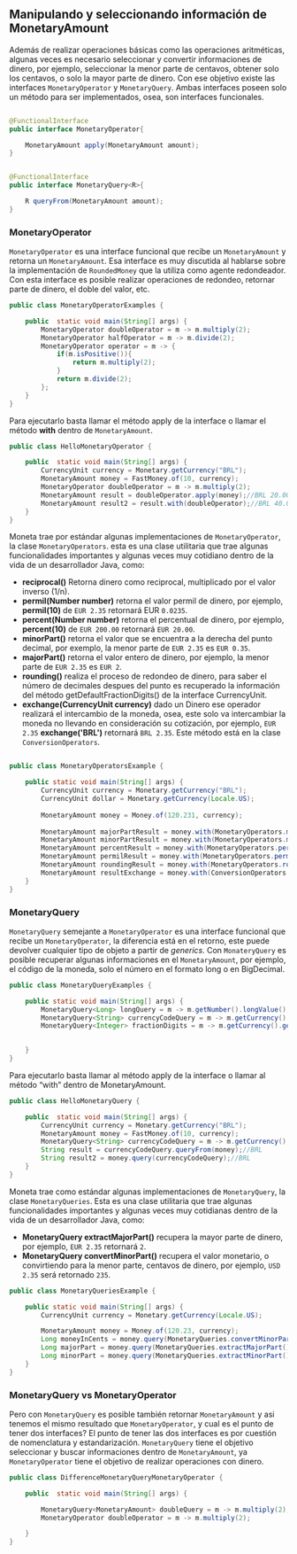 ## Manipulando y seleccionando información de MonetaryAmount


Además de realizar operaciones básicas como las operaciones aritméticas, algunas veces es necesario seleccionar y convertir informaciones de dinero, por ejemplo, seleccionar la menor parte de centavos, obtener solo los centavos, o solo la mayor parte de dinero. Con ese objetivo existe las interfaces ```MonetaryOperator``` y ```MonetaryQuery```. Ambas interfaces poseen solo un método para ser implementados, osea, son interfaces funcionales.


```java

@FunctionalInterface
public interface MonetaryOperator{

    MonetaryAmount apply(MonetaryAmount amount);
}


@FunctionalInterface
public interface MonetaryQuery<R>{

    R queryFrom(MonetaryAmount amount);
}

```

### MonetaryOperator


```MonetaryOperator``` es una interface funcional que recibe un ```MonetaryAmount``` y retorna un ```MonetaryAmount```. Esa interface es muy discutida al hablarse sobre la implementación de ```RoundedMoney``` que la utiliza como agente redondeador. Con esta interface es posible realizar operaciones de redondeo, retornar parte de dinero, el doble del valor, etc. 

```java
public class MonetaryOperatorExamples {

    public  static void main(String[] args) {
        MonetaryOperator doubleOperator = m -> m.multiply(2);
        MonetaryOperator halfOperator = m -> m.divide(2);
        MonetaryOperator operator = m -> {
            if(m.isPositive()){
                return m.multiply(2);
            }
            return m.divide(2);
        };
    }
}
```

Para ejecutarlo basta llamar el método apply de la interface o llamar el método **with** dentro de ```MonetaryAmount```.


```java
public class HelloMonetaryOperator {

    public  static void main(String[] args) {
        CurrencyUnit currency = Monetary.getCurrency("BRL");
        MonetaryAmount money = FastMoney.of(10, currency);
        MonetaryOperator doubleOperator = m -> m.multiply(2);
        MonetaryAmount result = doubleOperator.apply(money);//BRL 20.00000
        MonetaryAmount result2 = result.with(doubleOperator);//BRL 40.00000
    }
}
```


Moneta trae por estándar algunas implementaciones de `MonetaryOperator`, la clase `MonetaryOperators`. esta es una clase utilitaria que trae algunas funcionalidades importantes y algunas veces muy cotidiano dentro de la vida de un desarrollador Java, como:



* **reciprocal()** Retorna dinero como reciprocal, multiplicado por el valor inverso (1/n).
* **permil(Number number)** retorna el valor permil de dinero, por ejemplo, **permil(10)** de `EUR 2.35` retornará EUR `0.0235`.
* **percent(Number number)** retorna el percentual de dinero, por ejemplo, **percent(10)** de `EUR 200.00` retornará `EUR 20.00`.
* **minorPart()** retorna el valor que se encuentra a la derecha del punto decimal, por exemplo, la menor parte de `EUR 2.35` es ```EUR 0.35```.
* **majorPart()** retorna el valor entero de dinero, por ejemplo, la menor parte de `EUR 2.35` es `EUR 2`.
* **rounding()** realiza el proceso de redondeo de dinero, para saber el número de decimales despues del punto es recuperado la información del método getDefaultFractionDigits() de la interface CurrencyUnit.
* **exchange(CurrencyUnit currency)** dado un Dinero ese operador realizará el intercambio de la moneda, osea, este solo va intercambiar la moneda no llevando en consideración su cotización, por ejemplo, `EUR 2.35` **exchange('BRL')** retornará `BRL 2.35`. Este método está en la clase `ConversionOperators`.

```java

public class MonetaryOperatorsExample {

    public static void main(String[] args) {
        CurrencyUnit currency = Monetary.getCurrency("BRL");
        CurrencyUnit dollar = Monetary.getCurrency(Locale.US);
        
        MonetaryAmount money = Money.of(120.231, currency);
        
        MonetaryAmount majorPartResult = money.with(MonetaryOperators.majorPart());//BRL 120
        MonetaryAmount minorPartResult = money.with(MonetaryOperators.minorPart());//BRL 0.231
        MonetaryAmount percentResult = money.with(MonetaryOperators.percent(20));//BRL 24.0462
        MonetaryAmount permilResult = money.with(MonetaryOperators.permil(100));//BRL 12.0231
        MonetaryAmount roundingResult = money.with(MonetaryOperators.rounding());//BRL 120.23
        MonetaryAmount resultExchange = money.with(ConversionOperators.exchange(dollar));//USD 120.231
    }
}
```

### MonetaryQuery


```MonetaryQuery``` semejante a ```MonetaryOperator``` es una interface funcional que recibe un ```MonetaryOperator```, la diferencia está en el retorno, este puede devolver cualquier tipo de objeto a partir de *generics*. Con ```MonateryQuery``` es posible recuperar algunas informaciones en el ```MonetaryAmount```, por ejemplo, el código de la moneda, solo el número en el  formato long o en BigDecimal.

```java
public class MonetaryQueryExamples {

    public static void main(String[] args) {
        MonetaryQuery<Long> longQuery = m -> m.getNumber().longValue();
        MonetaryQuery<String> currencyCodeQuery = m -> m.getCurrency().getCurrencyCode();
        MonetaryQuery<Integer> fractionDigits = m -> m.getCurrency().getDefaultFractionDigits();
        

    }
}
```

Para ejecutarlo basta llamar al método apply de la interface o llamar al método “with” dentro de MonetaryAmount.


```java
public class HelloMonetaryQuery {

    public  static void main(String[] args) {
        CurrencyUnit currency = Monetary.getCurrency("BRL");
        MonetaryAmount money = FastMoney.of(10, currency);
        MonetaryQuery<String> currencyCodeQuery = m -> m.getCurrency().getCurrencyCode();
        String result = currencyCodeQuery.queryFrom(money);//BRL
        String result2 = money.query(currencyCodeQuery);//BRL
    }
}
```


Moneta trae como estándar algunas implementaciones de ```MonetaryQuery```, la clase ```MonetaryQueries```. Esta es una clase utilitaria que trae algunas funcionalidades importantes y algunas veces muy cotidianas dentro de la vida de un desarrollador Java, como:

* **MonetaryQuery<Long> extractMajorPart()** recupera la mayor parte de dinero, por ejemplo, `EUR 2.35` retornará `2`.
* **MonetaryQuery<Long> convertMinorPart()** recupera el valor monetario, o convirtiendo para la menor parte, centavos de dinero, por ejemplo, `USD 2.35` será retornado `235`.


```java
public class MonetaryQueriesExample {

    public static void main(String[] args) {
        CurrencyUnit currency = Monetary.getCurrency(Locale.US);

        MonetaryAmount money = Money.of(120.23, currency);
        Long moneyInCents = money.query(MonetaryQueries.convertMinorPart());//12023
        Long majorPart = money.query(MonetaryQueries.extractMajorPart());//120
        Long minorPart = money.query(MonetaryQueries.extractMinorPart());//23
    }
}
```

### MonetaryQuery vs MonetaryOperator 


Pero con ```MonetaryQuery``` es posible también retornar ```MonetaryAmount``` y asi tenemos el mismo resultado que  ```MonetaryOperator```, y cual es el punto de tener dos interfaces? El punto de tener las dos interfaces es por cuestión de nomenclatura y estandarización. ```MonetaryQuery``` tiene el objetivo seleccionar y buscar informaciones dentro de  ```MonetaryAmount```, ya ```MonetaryOperator``` tiene el objetivo de realizar operaciones con dinero.

```java
public class DifferenceMonetaryQueryMonetaryOperator {

    public  static void main(String[] args) {

        MonetaryQuery<MonetaryAmount> doubleQuery = m -> m.multiply(2);
        MonetaryOperator doubleOperator = m -> m.multiply(2);

    }
}
```
